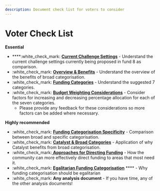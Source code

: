 ```yaml
---
description: Document check list for voters to consider
---
```


# Voter Check List

**Essential**

* ****:white\_check\_mark: [**Current Challenge Settings**](https://cardano.ideascale.com/c/campaigns/26455/about) - Understand the current challenge settings currently being proposed in fund 8 as comparison.
* :white\_check\_mark: [**Overview & Benefits**](broken-reference) - Understand the overview of the benefits of broad categorisation.
* :white\_check\_mark: [**Funding Categories**](../../funding-categories/overview.md) - Understand the suggested 7 categories.
* :white\_check\_mark: [**Budget Weighting Considerations**](../../community-discussion/budget-weighting-considerations.md) - Consider factors for increasing and decreasing percentage allocation for each of the seven categories.&#x20;
  * Please provide any feedback for these considerations so more factors can be added where necessary.



**Highly recommended**

* :white\_check\_mark: [**Funding Categorisation Specificity**](broken-reference) - Comparison between broad and specific categorisation.
* :white\_check\_mark: [**Catalyst & Broad Categories**](broken-reference) - Application of why Catalyst benefits from broad categorisation.
* :white\_check\_mark:[ **Approaches for Directing Funding**](broken-reference) - How the community can more effectively direct funding to areas that most need it.
* :white\_check\_mark: [**Egalitarian Funding Categorisation**](broken-reference) **** - Why funding categorisation should be egalitarian
* :white\_check\_mark: **Any analysis document** - If you have time, any of the other analysis documents!
